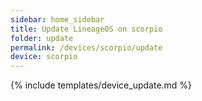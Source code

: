 ```yaml
---
sidebar: home_sidebar
title: Update LineageOS on scorpio
folder: update
permalink: /devices/scorpio/update
device: scorpio
---
```

{% include templates/device_update.md %}
